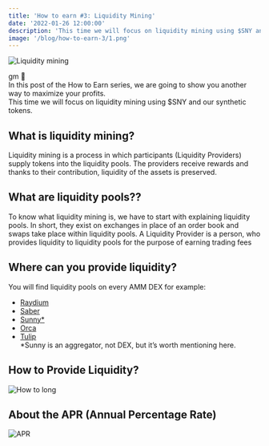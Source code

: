```yaml
---
title: 'How to earn #3: Liquidity Mining'
date: '2022-01-26 12:00:00'
description: 'This time we will focus on liquidity mining using $SNY and our synthetic tokens.'
image: '/blog/how-to-earn-3/1.png'
---
```


![Liquidity mining](/blog/how-to-earn-3/1.png 'horizontal')

gm 👋  
In this post of the How to Earn series, we are going to show you another way to maximize your profits.  
This time we will focus on liquidity mining using $SNY and our synthetic tokens.

## What is liquidity mining?

Liquidity mining is a process in which participants (Liquidity Providers) supply tokens into the liquidity pools. The providers receive rewards and thanks to their contribution, liquidity of the assets is preserved.

## What are liquidity pools??

To know what liquidity mining is, we have to start with explaining liquidity pools.
In short, they exist on exchanges in place of an order book and swaps take place within liquidity pools.
A Liquidity Provider is a person, who provides liquidity to liquidity pools for the purpose of earning trading fees

## Where can you provide liquidity?

You will find liquidity pools on every AMM DEX for example:

- [Raydium](https://raydium.io/)
- [Saber](https://app.saber.so/#/)
- [Sunny\*](https://app.sunny.ag/)
- [Orca](https://www.orca.so/)
- [Tulip](https://tulip.garden/)  
  \*Sunny is an aggregator, not DEX, but it’s worth mentioning here.

## How to Provide Liquidity?

![How to long](/blog/how-to-earn-3/3.png 'horizontal')

## About the APR (Annual Percentage Rate)

![APR](/blog/how-to-earn-3/2.png 'horizontal')
